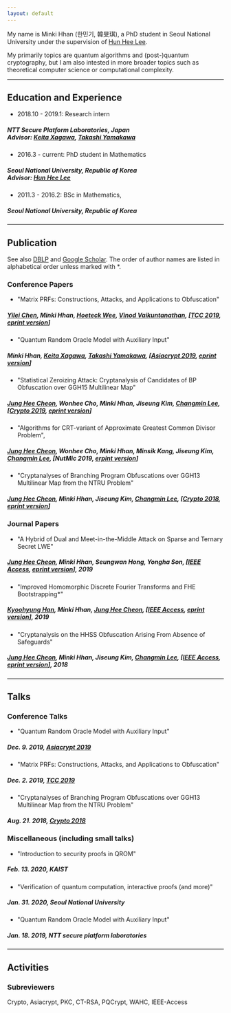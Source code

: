 ```yaml
---
layout: default
---
```


My name is Minki Hhan (한민기, 韓旻琪), a PhD student in Seoul National University under the supervision of [Hun Hee Lee](http://www.math.snu.ac.kr/~hhlee/). 

My primarily topics are quantum algorithms and (post-)quantum cryptography, but I am also intested in more broader topics such as theoretical computer science or computational complexity.

* * *

## Education and Experience
- 2018.10 - 2019.1: Research intern
##### NTT Secure Platform Laboratories, Japan<br/>Advisor: [Keita Xagawa](http://xagawa.net/), [Takashi Yamakawa](https://sites.google.com/view/takashiyamakawa)
- 2016.3 - current: PhD student in Mathematics
##### Seoul National University, Republic of Korea<br/>Advisor: [Hun Hee Lee](http://www.math.snu.ac.kr/~hhlee/)
- 2011.3 - 2016.2: BSc in Mathematics, 
##### Seoul National University, Republic of Korea

* * *

## Publication
See also [DBLP](https://dblp.org/pers/hd/h/Hhan:Minki) and [Google Scholar](https://scholar.google.com/citations?user=T5xFDAMAAAAJ&hl=en). The order of author names are listed  in alphabetical order unless marked with *.

### Conference Papers
- "Matrix PRFs: Constructions, Attacks, and Applications to Obfuscation"
##### [Yilei Chen](http://www.chenyilei.net/), Minki Hhan, [Hoeteck Wee](https://www.di.ens.fr/~wee/), [Vinod Vaikuntanathan](https://people.csail.mit.edu/vinodv/), [[TCC 2019](https://link.springer.com/chapter/10.1007%2F978-3-030-36030-6_3), [eprint version](https://eprint.iacr.org/2019/1085)]
- "Quantum Random Oracle Model with Auxiliary Input"
##### Minki Hhan, [Keita Xagawa](http://xagawa.net/), [Takashi Yamakawa](https://sites.google.com/view/takashiyamakawa), [[Asiacrypt 2019](https://link.springer.com/chapter/10.1007%2F978-3-030-34578-5_21), [eprint version](https://eprint.iacr.org/2019/1093)]
- "Statistical Zeroizing Attack: Cryptanalysis of Candidates of BP Obfuscation over GGH15 Multilinear Map"
##### [Jung Hee Cheon](http://www.math.snu.ac.kr/~jhcheon/xe2/), Wonhee Cho, Minki Hhan, Jiseung Kim, <a href="http://perso.ens-lyon.fr/changmin.lee/">Changmin Lee</a>, [<a href="https://link.springer.com/chapter/10.1007%2F978-3-030-26954-8_9">Crypto 2019</a>, <a href="https://eprint.iacr.org/2018/1081">eprint version</a>]
- "Algorithms for CRT-variant of Approximate Greatest Common Divisor Problem",
##### <a href="http://www.math.snu.ac.kr/~jhcheon/xe2/">Jung Hee Cheon</a>, Wonhee Cho, Minki Hhan, Minsik Kang, Jiseung Kim, <a href="http://perso.ens-lyon.fr/changmin.lee/">Changmin Lee</a>, [NutMic 2019, <a href="https://eprint.iacr.org/2019/195">erpint version</a>]
- "Cryptanalyses of Branching Program Obfuscations over GGH13 Multilinear Map from the NTRU Problem" 
##### <a href="http://www.math.snu.ac.kr/~jhcheon/xe2/">Jung Hee Cheon</a>, Minki Hhan, Jiseung Kim, <a href="http://perso.ens-lyon.fr/changmin.lee/">Changmin Lee</a>, [<a href="https://link.springer.com/chapter/10.1007/978-3-319-96878-0_7">Crypto 2018</a>, <a href="https://eprint.iacr.org/2018/408">eprint version</a>]
        
### Journal Papers
- "A Hybrid of Dual and Meet-in-the-Middle Attack on Sparse and Ternary Secret LWE"
##### <a href="http://www.math.snu.ac.kr/~jhcheon/xe2/">Jung Hee Cheon</a>, Minki Hhan, Seungwan Hong, Yongha Son, [<a href="https://ieeexplore.ieee.org/document/8747481">IEEE Access</a>, <a href="https://eprint.iacr.org/2019/1114">eprint version</a>], 2019
- "Improved Homomorphic Discrete Fourier Transforms and FHE Bootstrapping*"
##### <a href="https://kyoohyunghan.github.io/">Kyoohyung Han</a>, Minki Hhan, <a href="http://www.math.snu.ac.kr/~jhcheon/xe2/">Jung Hee Cheon</a>, [<a href="https://ieeexplore.ieee.org/document/8701685">IEEE Access</a>, <a href="https://eprint.iacr.org/2018/1073">eprint version</a>], 2019
- "Cryptanalysis on the HHSS Obfuscation Arising From Absence of Safeguards"
##### <a href="http://www.math.snu.ac.kr/~jhcheon/xe2/">Jung Hee Cheon</a>, Minki Hhan, Jiseung Kim, <a href="http://perso.ens-lyon.fr/changmin.lee/">Changmin Lee</a>, [<a href="https://ieeexplore.ieee.org/document/8401690">IEEE Access</a>, <a href="https://eprint.iacr.org/2018/397">eprint version</a>], 2018

* * *

## Talks
### Conference Talks
- "Quantum Random Oracle Model with Auxiliary Input"
##### Dec. 9. 2019, [Asiacrypt 2019](https://asiacrypt.iacr.org/2019/)
- "Matrix PRFs: Constructions, Attacks, and Applications to Obfuscation"
##### Dec. 2. 2019, [TCC 2019](https://tcc.iacr.org/2019/)
- "Cryptanalyses of Branching Program Obfuscations over GGH13 Multilinear Map from the NTRU Problem"
##### Aug. 21. 2018, [Crypto 2018](https://crypto.iacr.org/2018/)

### Miscellaneous (including small talks)
- "Introduction to security proofs in QROM"
##### Feb. 13. 2020, KAIST
- "Verification of quantum computation, interactive proofs (and more)"
##### Jan. 31. 2020, Seoul National University
- "Quantum Random Oracle Model with Auxiliary Input"
##### Jan. 18. 2019, NTT secure platform laboratories

* * *

## Activities
### Subreviewers
Crypto, Asiacrypt, PKC, CT-RSA, PQCrypt, WAHC, IEEE-Access
